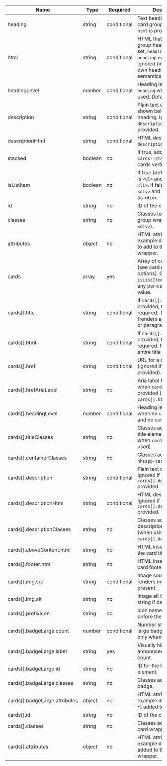 <!-- prettier-ignore-file -->

| Name                          | Type        | Required    | Description                                                                                                                                   |
| ----------------------------- | ----------- | ----------- | --------------------------------------------------------------------------------------------------------------------------------------------- |
| heading                       | string      | conditional | Text heading for the card group. Ignored if `html` is provided.                                                                               |
| html                          | string      | conditional | HTML that replaces the group heading block. If set, `heading` and `headingLevel` are ignored (include your own heading markup for semantics). |
| headingLevel                  | number      | conditional | Heading level (2–6) for `heading` when `html` not used. Defaults to 2.                                                                        |
| description                   | string      | conditional | Plain text description shown below the heading. Ignored if `descriptionHtml` is provided.                                                     |
| descriptionHtml               | string      | conditional | HTML description. If set, `description` is ignored.                                                                                           |
| stacked                       | boolean     | no          | If true, adds `nhsapp-cards--stacked` to stack cards vertically.                                                                              |
| isListItem                    | boolean     | no          | If true (default), wrapper is `<ul>` and each card a `<li>`. If false, wrapper is `<div>` and cards render as `<div>`.                        |
| id                            | string      | no          | ID of the card group.                                                                                                                         |
| classes                       | string      | no          | Classes to add to the group wrapper (`<ul>` or `<div>`).                                                                                      |
| attributes                    | object      | no          | HTML attributes (for example data attributes) to add to the group wrapper.                                                                    |
| cards                         | array<Card> | yes         | Array of card objects (see card macro options). Group `isListItem` overrides any per‑card `isListItem` value.                                 |
| cards[].title                 | string      | conditional | If `cards[].html` not provided, this is required. Title text (renders as link, heading or paragraph).                                         |
| cards[].html                  | string      | conditional | If `cards[].title` not provided, this is required. Replaces the entire title block.                                                           |
| cards[].href                  | string      | conditional | URL for a clickable card (ignored if `cards[].html` provided).                                                                                |
| cards[].hrefAriaLabel         | string      | no          | Aria label for the link when `cards[].href` is provided (ignored if `cards[].html` provided).                                                 |
| cards[].headingLevel          | number      | conditional | Heading level (2–6) when no `cards[].href` and no `cards[].html`.                                                                             |
| cards[].titleClasses          | string      | no          | Classes added to the title element (ignored when `cards[].html` used).                                                                        |
| cards[].containerClasses      | string      | no          | Classes added to `nhsapp-card__container`.                                                                                                    |
| cards[].description           | string      | conditional | Plain text description. Ignored if `cards[].descriptionHtml` provided.                                                                        |
| cards[].descriptionHtml       | string      | conditional | HTML description. Ignored if `cards[].description` provided.                                                                                  |
| cards[].descriptionClasses    | string      | no          | Classes added to the description paragraph (when using `cards[].description`).                                                                |
| cards[].aboveContent.html     | string      | no          | HTML inserted above the card title area.                                                                                                      |
| cards[].footer.html           | string      | no          | HTML inserted in the card footer area.                                                                                                        |
| cards[].img.src               | string      | conditional | Image source URL; renders media block if present.                                                                                             |
| cards[].img.alt               | string      | no          | Image alt text (empty string if decorative).                                                                                                  |
| cards[].prefixIcon            | string      | no          | Icon name rendered before the card content.                                                                                                   |
| cards[].badgeLarge.count      | number      | conditional | Number shown in the large badge (renders only when > 0).                                                                                      |
| cards[].badgeLarge.label      | string      | yes         | Visually hidden text announced after the count.                                                                                               |
| cards[].badgeLarge.id         | string      | no          | ID for the badge element.                                                                                                                     |
| cards[].badgeLarge.classes    | string      | no          | Classes added to the badge.                                                                                                                   |
| cards[].badgeLarge.attributes | object      | no          | HTML attributes (for example `data-*` or `aria-*`) added to the badge.                                                                        |
| cards[].id                    | string      | no          | ID of the card.                                                                                                                               |
| cards[].classes               | string      | no          | Classes added to the card wrapper.                                                                                                            |
| cards[].attributes            | object      | no          | HTML attributes (for example data attributes) added to the card wrapper.                                                                      |
